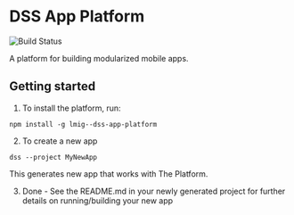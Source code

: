 # DSS App Platform

![Build Status](https://forge.lmig.com/builds/plugins/servlet/wittified/build-status/PIDSS-DAP)

A platform for building modularized mobile apps.

## Getting started

1) To install the platform, run:

```
npm install -g lmig--dss-app-platform
```
2) To create a new app

```
dss --project MyNewApp
```
This generates new app that works with The Platform.

3) Done - See the README.md in your newly generated project for further details on running/building your new app